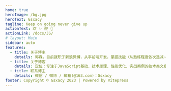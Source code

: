```yaml
---
home: true
heroImage: /bg.jpg
heroText: Gsxacy
tagline: Keep on going never give up
actionText: 欢 ✨ 迎 👆
actionLink: /docs/JS/
# layout: Main
sidebar: auto
features:
  - title: 关于博主
    details: 郭霖，目前就职于新浪微博，从事前端开发，掌握技能（从熟练程度依次递减~）：Vue、Node、TS、Webpack、React、Vite、mongodb等。
  - title: 关于博客
    details: 定位：专注于JavaScript基础、技术原理、性能优化、实战案例的技术类文章。
  - title: 联系博主
    details: 微信 / 微博 / 邮箱(@163.com)：Gsxacy
footer: Copyright © Gsxacy 2023 | Powered by Vitepress
---
```

